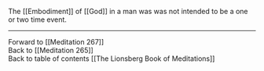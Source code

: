 The [[Embodiment]] of [[God]] in a man was was not intended to be a one or two time event. 

___

Forward to [[Meditation 267]]  
Back to [[Meditation 265]]  
Back to table of contents [[The Lionsberg Book of Meditations]]  